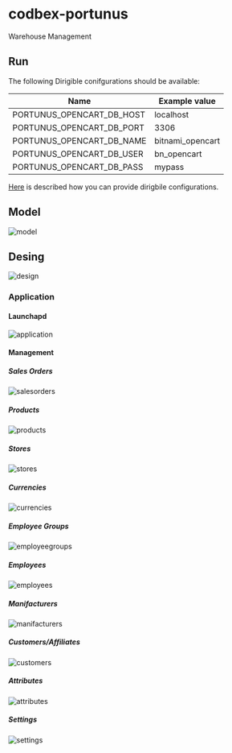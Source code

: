 # codbex-portunus
Warehouse Management

## Run
The following Dirigible conifgurations should be available:

| Name | Example value |
|--|--|
| PORTUNUS_OPENCART_DB_HOST | localhost |
| PORTUNUS_OPENCART_DB_PORT | 3306 |
| PORTUNUS_OPENCART_DB_NAME | bitnami_opencart |
| PORTUNUS_OPENCART_DB_USER | bn_opencart |
| PORTUNUS_OPENCART_DB_PASS | mypass |
[Here](https://www.dirigible.io/help/setup/setup-environment-variables/) is described how you can provide dirigbile configurations.

## Model

![model](images/portunus-model.png)

## Desing
![design](design/portunus.svg)

### Application 

#### Launchapd

![application](images/portunus-application.png)

#### Management

##### Sales Orders

![salesorders](images/portunus-salesorders.png)

##### Products

![products](images/portunus-products.png)

##### Stores

![stores](images/portunus-stores.png)

##### Currencies

![currencies](images/portunus-currencies.png)

##### Employee Groups

![employeegroups](images/portunus-employeegroups.png)

##### Employees

![employees](images/portunus-employees.png)

##### Manifacturers

![manifacturers](images/portunus-manifacturers.png)

##### Customers/Affiliates

![customers](images/portunus-customers.png)

##### Attributes

![attributes](images/portunus-attributes.png)

##### Settings

![settings](images/portunus-settings.png)
